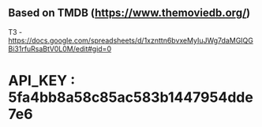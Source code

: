 ## Based on TMDB (https://www.themoviedb.org/)

ТЗ - https://docs.google.com/spreadsheets/d/1xznttn6bvxeMyIuJWg7daMGIQGBi31rfuRsaBtV0L0M/edit#gid=0

# API_KEY : 5fa4bb8a58c85ac583b1447954dde7e6
